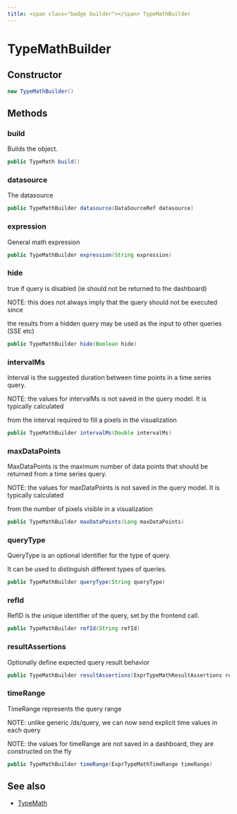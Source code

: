 ```yaml
---
title: <span class="badge builder"></span> TypeMathBuilder
---
```

# <span class="badge builder"></span> TypeMathBuilder

## Constructor

```java
new TypeMathBuilder()
```
## Methods

### <span class="badge object-method"></span> build

Builds the object.

```java
public TypeMath build()
```

### <span class="badge object-method"></span> datasource

The datasource

```java
public TypeMathBuilder datasource(DataSourceRef datasource)
```

### <span class="badge object-method"></span> expression

General math expression

```java
public TypeMathBuilder expression(String expression)
```

### <span class="badge object-method"></span> hide

true if query is disabled (ie should not be returned to the dashboard)

NOTE: this does not always imply that the query should not be executed since

the results from a hidden query may be used as the input to other queries (SSE etc)

```java
public TypeMathBuilder hide(Boolean hide)
```

### <span class="badge object-method"></span> intervalMs

Interval is the suggested duration between time points in a time series query.

NOTE: the values for intervalMs is not saved in the query model.  It is typically calculated

from the interval required to fill a pixels in the visualization

```java
public TypeMathBuilder intervalMs(Double intervalMs)
```

### <span class="badge object-method"></span> maxDataPoints

MaxDataPoints is the maximum number of data points that should be returned from a time series query.

NOTE: the values for maxDataPoints is not saved in the query model.  It is typically calculated

from the number of pixels visible in a visualization

```java
public TypeMathBuilder maxDataPoints(Long maxDataPoints)
```

### <span class="badge object-method"></span> queryType

QueryType is an optional identifier for the type of query.

It can be used to distinguish different types of queries.

```java
public TypeMathBuilder queryType(String queryType)
```

### <span class="badge object-method"></span> refId

RefID is the unique identifier of the query, set by the frontend call.

```java
public TypeMathBuilder refId(String refId)
```

### <span class="badge object-method"></span> resultAssertions

Optionally define expected query result behavior

```java
public TypeMathBuilder resultAssertions(ExprTypeMathResultAssertions resultAssertions)
```

### <span class="badge object-method"></span> timeRange

TimeRange represents the query range

NOTE: unlike generic /ds/query, we can now send explicit time values in each query

NOTE: the values for timeRange are not saved in a dashboard, they are constructed on the fly

```java
public TypeMathBuilder timeRange(ExprTypeMathTimeRange timeRange)
```

## See also

 * <span class="badge object-type-class"></span> [TypeMath](./object-TypeMath.md)
